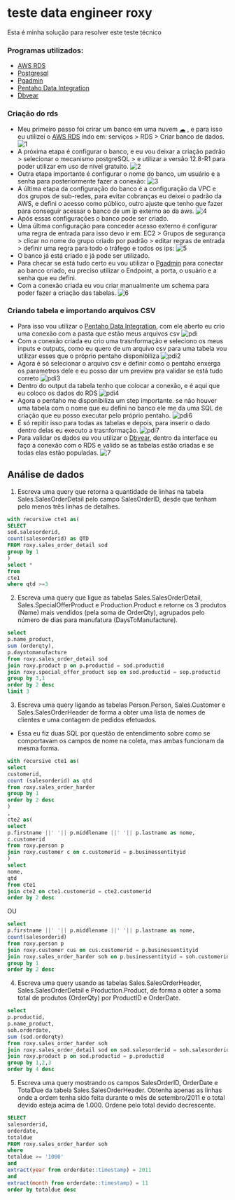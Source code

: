 # teste data engineer roxy
Esta é minha solução para resolver este teste técnico

### Programas utilizados:
* [AWS RDS](https://aws.amazon.com/pt/rds/?nc2=type_a)
* [Postgresql](https://www.postgresql.org/)
* [Pgadmin](https://www.pgadmin.org)
* [Pentaho Data Integration](https://help.hitachivantara.com/Documentation/Pentaho/9.2)
* [Dbvear](https://dbeaver.io/download/)

### Criação do rds
* Meu primeiro passo foi crirar um banco em uma nuvem [☁](#-cloud-) , e para isso eu utilizei o [AWS RDS](https://aws.amazon.com/pt/rds/?nc2=type_a)  indo em: serviços > RDS > Criar banco de dados.
![1](https://user-images.githubusercontent.com/63296032/145125161-144f2d7b-1f60-4587-b99d-7fc92a1e358d.png)
* A próxima etapa é configurar o banco, e eu vou deixar a criação padrão > selecionar o mecanismo postgreSQL > e utilizar a versão 12.8-R1 para poder utilizar em uso de nível gratuito.
![2](https://user-images.githubusercontent.com/63296032/145126375-33ac1f9b-4b63-419d-a364-e20eb7758b05.png)
* Outra etapa importante é configurar o nome do banco, um usuário e a senha para posteriormente fazer a conexão:
![3](https://user-images.githubusercontent.com/63296032/145127276-f3d4149f-a8d4-4f88-aba0-b507597fe1e0.png)
* A última etapa da configuração do banco é a configuração da VPC e dos grupos de sub-redes, para evitar cobranças eu deixei o padrão da AWS, e defini o acesso como público, outro ajuste que tenho que fazer para conseguir acessar o banco de um ip externo ao da aws.
![4](https://user-images.githubusercontent.com/63296032/145129195-6a3c8eea-e8e5-454d-ac00-5868f72ee9ae.png)
* Após essas configurações o banco pode ser criado.
* Uma última configuração para conceder acesso externo é configurar uma regra de entrada para isso devo ir em: EC2 > Grupos de segurança > clicar no nome do grupo criado por padrão > editar regras de entrada > definir uma regra para todo o tráfego e todos os ips:
![5](https://user-images.githubusercontent.com/63296032/145130903-93915b76-befa-451b-9cb5-42b86fa0ffd7.png)
* O banco já está criado e já pode ser utilizado.
* Para checar se está tudo certo eu vou utilizar o [Pgadmin](https://www.pgadmin.org) para conectar ao banco criado, eu preciso utilizar o Endpoint, a porta, o usuário e a senha que eu defini.
* Com a conexão criada eu vou criar manualmente um schema para poder fazer a criação das tabelas.
![6](https://user-images.githubusercontent.com/63296032/145133638-00d55ce8-ebe5-438b-95d7-5f9f90dc133a.png)
### Criando tabela e importando arquivos CSV
* Para isso vou utilizar o [Pentaho Data Integration](https://help.hitachivantara.com/Documentation/Pentaho/9.2), com ele aberto eu crio uma conexão com a pasta que estão meus arquivos csv
![pdi](https://user-images.githubusercontent.com/63296032/145195101-a684f117-2896-4053-8cdb-60b0f2f980cc.gif)
* Com a conexão criada eu crio uma trasnformação e seleciono os meus inputs e outputs, como eu quero de um arquivo csv para uma tabela vou utilizar esses que o próprio pentaho disponibiliza
![pdi2](https://user-images.githubusercontent.com/63296032/145196486-087c6594-6fb0-4e24-875f-41b402d4a0e0.gif)
* Agora é só selecionar o arquivo csv e definir como o pentaho enxerga os parametros dele e eu posso dar um preview pra validar se está tudo correto
![pdi3](https://user-images.githubusercontent.com/63296032/145198480-d038cec1-0c74-43ba-b8ab-154d0ecdca45.gif)
* Dentro do output da tabela tenho que colocar a conexão, e é aqui que eu coloco os dados do RDS
![pdi4](https://user-images.githubusercontent.com/63296032/145199761-45563566-ae40-4498-b103-e8e1b9f12838.gif)
* Agora o pentaho me disponibiliza um step importante. se não houver uma tabela com o nome que eu defini no banco ele me da uma SQL de criação que eu posso executar pelo próprio pentaho.
![pdi6](https://user-images.githubusercontent.com/63296032/145200551-111ecd4a-5d86-4405-a575-50912268ff0f.gif)
* É só repitir isso para todas as tabelas e depois, para inserir o dado dentro delas eu executo a trasnformação.
![pdi7](https://user-images.githubusercontent.com/63296032/145202956-4be769ea-86be-4955-8d07-d56c04209b76.gif)
* Para validar os dados eu vou utilizar o [Dbvear](https://dbeaver.io/download/), dentro da interface eu faço a conexão com o RDS e valido se as tabelas estão criadas e se todas elas estão populadas.
![7](https://user-images.githubusercontent.com/63296032/145203311-23af3f72-cbed-41f4-982b-dfd8bfbc8d3c.png)
## Análise de dados
1.	Escreva uma query que retorna a quantidade de linhas na tabela Sales.SalesOrderDetail pelo campo SalesOrderID, desde que tenham pelo menos três linhas de detalhes.
```sql
with recursive cte1 as(
SELECT 
sod.salesorderid,
count(salesorderid) as QTD
FROM roxy.sales_order_detail sod 
group by 1
)
select *
from 
cte1
where qtd >=3
```
2.	Escreva uma query que ligue as tabelas Sales.SalesOrderDetail, Sales.SpecialOfferProduct e Production.Product e retorne os 3 produtos (Name) mais vendidos (pela soma de OrderQty), agrupados pelo número de dias para manufatura (DaysToManufacture).
```sql
select
p.name_product,
sum (orderqty),
p.daystomanufacture
from roxy.sales_order_detail sod
join roxy.product p on p.productid = sod.productid
join roxy.special_offer_product sop on sod.productid = sop.productid
group by 3,1
order by 2 desc
limit 3
```
3. Escreva uma query ligando as tabelas Person.Person, Sales.Customer e Sales.SalesOrderHeader de forma a obter uma lista de nomes de clientes e uma contagem de pedidos efetuados.
* Essa eu fiz duas SQL por questão de entendimento sobre como se comportavam os campos de nome na coleta, mas ambas funcionam da mesma forma.
```sql
with recursive cte1 as(
select
customerid,
count (salesorderid) as qtd
from roxy.sales_order_harder
group by 1
order by 2 desc
) 
,
cte2 as(
select
p.firstname ||' '|| p.middlename ||' '|| p.lastname as nome,
c.customerid 
from roxy.person p
join roxy.customer c on c.customerid = p.businessentityid
)
select 
nome,
qtd
from cte1
join cte2 on cte1.customerid = cte2.customerid
order by 2 desc
```
OU
```sql
select
p.firstname ||' '|| p.middlename ||' '|| p.lastname as nome,
count(salesorderid)
from roxy.person p 
join roxy.customer cus on cus.customerid = p.businessentityid
join roxy.sales_order_harder soh on p.businessentityid = soh.customerid
group by 1
order by 2 desc
```
4.	Escreva uma query usando as tabelas Sales.SalesOrderHeader, Sales.SalesOrderDetail e Production.Product, de forma a obter a soma total de produtos (OrderQty) por ProductID e OrderDate.
```sql
select
p.productid,
p.name_product,
soh.orderdate,
sum (sod.orderqty)
from roxy.sales_order_harder soh
join roxy.sales_order_detail sod on sod.salesorderid = soh.salesorderid
join roxy.product p on sod.productid = p.productid
group by 1,2,3
order by 4 desc
```
5.	Escreva uma query mostrando os campos SalesOrderID, OrderDate e TotalDue da tabela Sales.SalesOrderHeader. Obtenha apenas as linhas onde a ordem tenha sido feita durante o mês de setembro/2011 e o total devido esteja acima de 1.000. Ordene pelo total devido decrescente.
```sql
SELECT 
salesorderid,
orderdate,
totaldue 
FROM roxy.sales_order_harder soh 
where 
totaldue >= '1000'
and 
extract(year from orderdate::timestamp) = 2011
and
extract(month from orderdate::timestamp) = 11
order by totaldue desc 
```


